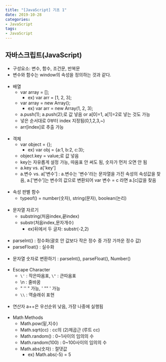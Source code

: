 ```yaml
---
title: "[JavaScript] 기초 1"
date: 2019-10-28
categories:
- JavaScript
tags:
- JavaScript
---
```


## 자바스크립트(JavaScript)
- 구성요소: 변수, 함수, 조건문, 반복문
- 변수와 함수는 window의 속성을 정의하는 것과 같다.<br><br>
- 배열
    - var array = [];
        - ex) var arr = [1, 2, 3];
    - var array = new Array();
        - ex) var arr = new Array(1, 2, 3);
    - a.push(1); a.push(2);로 값 넣음 or a[0]=1, a[1]=2로 넣는 것도 가능
    - 넣은 순서대로 0부터 index 지정됨(0,1,2,3,~)
    - arr[index]로 추출 가능<br><br>
- 객체
    - var object = {};
        - ex) var obj = {a:1, b:2, c:3};
    - object.key = value;로 값 넣음
    - key는 자유롭게 설정 가능, 따옴표 안 써도 됨, 숫자가 먼저 오면 안 됨
    - a.key vs. a['key']
    - a.변수 vs. a['변수'] : a.변수는 '변수'라는 문자열을 가진 속성의 속성값을 찾음, a.['변수']는 변수의 값으로 변환되어 var 변수 = c 라면 a.[c]값을 찾음<br><br>
- 속성 판별 함수
  - typeof() = number(숫자), string(문자), boolean(논리)<br><br>
- 문자열 자르기
    - substring(처음index,끝index)
    - substr(처음index,문자개수)
        - ex)뒤에서 두 글자: substr(-2,2)<br><br>
- parseInt() : 정수화(괄호 안 값보다 작은 정수 중 가장 가까운 정수 값)
- parseFloat() : 실수화<br><br>
- 문자열 숫자로 변환하기 : parseInt(), parseFloat(), Number()<br><br>
-  Escape Character 
   - `\'` : 작은따옴표, `\"` : 큰따옴표
   - \n : 줄바꿈
   - " '' " 가능, ' "" ' 가능
   - `\\` : 역슬래쉬 표현<br><br>
- 연산자 a++은 우선순위 낮음, 가장 나중에 실행됨<br><br>
- Math Methods
  - Math.pow(밑,지수)
  - Math.sqrt(cc) : cc의 (2)제곱근 (루트 cc)
  - Math.random() : 0~1사이의 임의의 수
  - Math.random(100) : 0~100사이의 임의의 수
  - Math.abs(숫자) : 절댓값
      - ex) Math.abs(-5) = 5